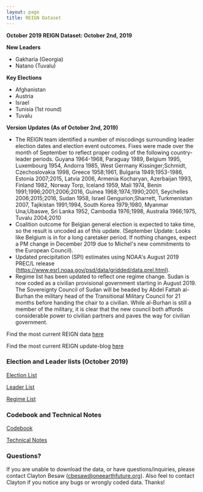 ```yaml
---
layout: page
title: REIGN Dataset
---
```

**October 2019 REIGN Dataset: October 2nd, 2019**

**New Leaders**
  * Gakharia (Georgia)
  * Natano (Tuvalu)
  
**Key Elections**
  * Afghanistan 
  * Austria
  * Israel
  * Tunisia (1st round)
  * Tuvalu
    
**Version Updates (As of October 2nd, 2019)**
  * The REIGN team identified a number of miscodings surrounding leader election dates and election event outcomes. Fixes were made over the month of September to reflect proper coding of the following country-leader periods. Guyana 1964-1968, Paraguay 1989, Belgium 1995, Luxembourg 1954, Andorra 1985, West Germany Kissinger;Schmidt, Czechoslovakia 1998, Greece 1958;1961, Bulgaria 1949;1953-1986, Estonia 2007;2015, Latvia 2006, Armenia Kocharyan, Azerbaijan 1993, Finland 1982, Norway Torp, Iceland 1959,  Mali 1974, Benin 1991;1996;2001;2006;2016, Guinea 1968;1974;1990;2001, Seychelles 2006;2015;2016, Sudan 1958, Israel Gengurion;Sharrett, Turkmenistan 2007, Tajikistan 1991;1994, South Korea 1979;1980, Myanmar Una;Ubaswe, Sri Lanka 1952, Cambodia 1976;1998, Australia 1966;1975, Tuvalu 2004;2010 
  * Coalition outcome for Belgian general election is expected to take time, so the result is uncoded as of this update. (September Update: Looks like Belgium is in for a long caretaker period. If nothing changes, expect a PM change in December 2019 due to Michel's new commitments to the European Council). 
  * Updated precipitation (SPI) estimates using NOAA's August 2019 PREC/L release (https://www.esrl.noaa.gov/psd/data/gridded/data.prel.html).
  * Regime list has been updated to reflect one regime change. Sudan is now coded as a civilian provisional government starting in August 2019. The Sovereignty Council of Sudan will be headed by Abdel Fattah al-Burhan the military head of the Transitional Military Council for 21 months before handing the chair to a civilian. While al-Burhan is still a member of the military, it is clear that the new council both affords considerable power to civilian partners and paves the way for civilian government. 


Find the most current REIGN data [here](https://cdn.rawgit.com/OEFDataScience/REIGN.github.io/gh-pages/data_sets/REIGN_2019_10.csv) 

Find the most current REIGN update-blog [here](https://oefresearch.org/news/international-elections-and-leaders-september-2019-update)


### Election and Leader lists (October 2019)

[Election List](https://www.dl.dropboxusercontent.com/s/hmgwrffwj1q8ydy/electionlist_10_19.csv?dl=0)

[Leader List](https://www.dl.dropboxusercontent.com/s/jjnj3oii7h7ztmp/leaderlist_10_19.csv?dl=0)

[Regime List](https://cdn.rawgit.com/OEFDataScience/REIGN.github.io/gh-pages/data_sets/regime_list.csv)
	
### Codebook and Technical Notes

[Codebook](https://cdn.rawgit.com/OEFDataScience/REIGN.github.io/gh-pages/documents/reign_codebook.pdf)

[Technical Notes](https://cdn.rawgit.com/OEFDataScience/REIGN.github.io/gh-pages/documents/reign_notes.pdf)


### Questions?

If you are unable to download the data, or have questions/inquiries, please contact Clayton Besaw (<cbesaw@oneearthfuture.org>). Also feel to contact Clayton if you notice any bugs or wrongly coded data. Thanks!

